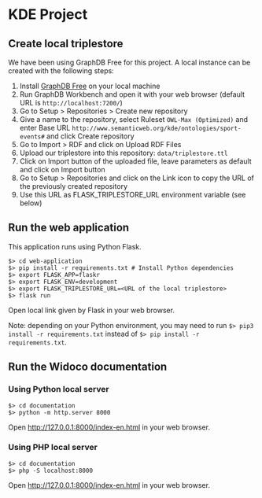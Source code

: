 # KDE Project

## Create local triplestore

We have been using GraphDB Free for this project. A local instance can be created with the following steps:
1. Install [GraphDB Free](https://www.ontotext.com/products/graphdb/graphdb-free/) on your local machine
2. Run GraphDB Workbench and open it with your web browser (default URL is `http://localhost:7200/`)
3. Go to Setup > Repositories > Create new repository
4. Give a name to the repository, select Ruleset `OWL-Max (Optimized)` and enter Base URL `http://www.semanticweb.org/kde/ontologies/sport-events#` and click Create repository
5. Go to Import > RDF and click on Upload RDF Files
6. Upload our triplestore into this repository: `data/triplestore.ttl`
7. Click on Import button of the uploaded file, leave parameters as default and click on Import button
8. Go to Setup > Repositories and click on the Link icon to copy the URL of the previously created repository
9. Use this URL as FLASK_TRIPLESTORE_URL environment variable (see below)

## Run the web application

This application runs using Python Flask.

```
$> cd web-application
$> pip install -r requirements.txt # Install Python dependencies
$> export FLASK_APP=flaskr
$> export FLASK_ENV=development
$> export FLASK_TRIPLESTORE_URL=<URL of the local triplestore>
$> flask run
```
Open local link given by Flask in your web browser.

Note: depending on your Python environment, you may need to run `$> pip3 install -r requirements.txt` instead of `$> pip install -r requirements.txt`.

## Run the Widoco documentation

### Using Python local server

```
$> cd documentation
$> python -m http.server 8000
```
Open http://127.0.0.1:8000/index-en.html in your web browser.

### Using PHP local server

```
$> cd documentation
$> php -S localhost:8000
```
Open http://127.0.0.1:8000/index-en.html in your web browser.